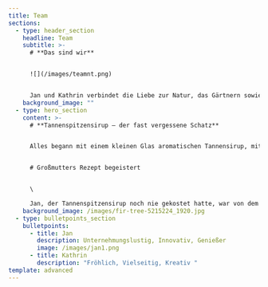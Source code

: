 ```yaml
---
title: Team
sections:
  - type: header_section
    headline: Team
    subtitle: >-
      # **Das sind wir**


      ![](/images/teamnt.png)


      Jan und Kathrin verbindet die Liebe zur Natur, das Gärtnern sowie Kochen kreativer Gerichte und selbstgemachter Köstlichkeiten.
    background_image: ""
  - type: hero_section
    content: >-
      # **Tannenspitzensirup – der fast vergessene Schatz**


      Alles begann mit einem kleinen Glas aromatischen Tannensirup, mit dem Kathrin eines Tages Jan beim Kochen überraschte, nachdem Sie im Schwarzwald fleißig Baumwipfel eingekocht hatte. Ursprünglich kommt Kathrin aus dem tiefen Schwarzwald und wuchs mit dem seltenen Sirup auf. Schon vor einigen Jahren wollte sie Großmutters Rezept nachkochen, damit das seltene Wissen und die süße Köstlichkeit nicht in Vergessenheit geraten. Selbst im Schwarzwald gibt es kaum noch Personen, welche den Aufwand der sorgfältigen Handlese und zeitintensiven Verarbeitung der Tannenspitzen betreiben. Dabei steckt so viel in diesem wertvollen Naturprodukt.


      # Großmutters Rezept begeistert


      \

      Jan, der Tannenspitzensirup noch nie gekostet hatte, war von dem aromatischen Naturprodukt begeistert. Und schon war die Idee geboren, dieses Wissen, um die Köstlichkeiten des regionalen Produkts, nicht in Vergessenheit geraten zu lassen. Wichtig war den beiden, dass das Produkt naturrein, regional und nachhaltig produziert wird – und dazu noch einen Beitrag zur Umwelt leistet.
    background_image: /images/fir-tree-5215224_1920.jpg
  - type: bulletpoints_section
    bulletpoints:
      - title: Jan
        description: Unternehmungslustig, Innovativ, Genießer
        image: /images/jan1.png
      - title: Kathrin
        description: "Fröhlich, Vielseitig, Kreativ "
template: advanced
---
```

